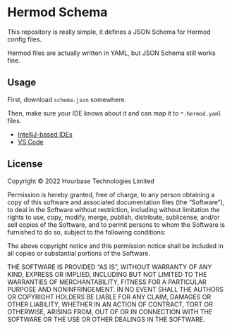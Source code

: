 # Hermod Schema
This repository is really simple, it defines a JSON Schema for Hermod config files.

Hermod files are actually written in YAML, but JSON Schema still works fine.

## Usage
First, download `schema.json` somewhere.

Then, make sure your IDE knows about it and can map it to `*.hermod.yaml` files.

- [IntelliJ-based IDEs](https://www.jetbrains.com/help/idea/json.html#ws_json_schema_add_custom)
- [VS Code](https://dev.to/brpaz/how-to-create-your-own-auto-completion-for-json-and-yaml-files-on-vs-code-with-the-help-of-json-schema-k1i#:~:text=Enabling%20the%20Schema%20on%20VS%20Code)

## License
Copyright © 2022 Hourbase Technologies Limited

Permission is hereby granted, free of charge, to any person obtaining a copy of this software and associated documentation files (the “Software”), to deal in the Software without restriction, including without limitation the rights to use, copy, modify, merge, publish, distribute, sublicense, and/or sell copies of the Software, and to permit persons to whom the Software is furnished to do so, subject to the following conditions:

The above copyright notice and this permission notice shall be included in all copies or substantial portions of the Software.

THE SOFTWARE IS PROVIDED “AS IS”, WITHOUT WARRANTY OF ANY KIND, EXPRESS OR IMPLIED, INCLUDING BUT NOT LIMITED TO THE WARRANTIES OF MERCHANTABILITY, FITNESS FOR A PARTICULAR PURPOSE AND NONINFRINGEMENT. IN NO EVENT SHALL THE AUTHORS OR COPYRIGHT HOLDERS BE LIABLE FOR ANY CLAIM, DAMAGES OR OTHER LIABILITY, WHETHER IN AN ACTION OF CONTRACT, TORT OR OTHERWISE, ARISING FROM, OUT OF OR IN CONNECTION WITH THE SOFTWARE OR THE USE OR OTHER DEALINGS IN THE SOFTWARE.